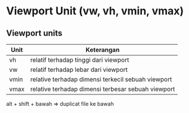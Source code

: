 # Viewport Unit (vw, vh, vmin, vmax)

## Viewport units

|Unit|Keterangan|
|----|----------|
|vh|relatif terhadap tinggi dari viewport|
vw|relatif terhadap lebar dari viewport|
|vmin|relative terhadap dimensi terkecil sebuah viewport|
|vmax|relative terhadap dimensi terbesar sebuah viewport|

alt + shift + bawah => duplicat file ke bawah